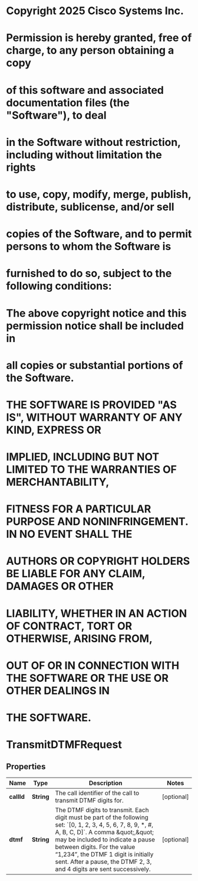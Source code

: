 <!--  Copyright 2025 Cisco Systems Inc.

Permission is hereby granted, free of charge, to any person obtaining a copy
of this software and associated documentation files (the "Software"), to deal
in the Software without restriction, including without limitation the rights
to use, copy, modify, merge, publish, distribute, sublicense, and/or sell
copies of the Software, and to permit persons to whom the Software is
furnished to do so, subject to the following conditions:

The above copyright notice and this permission notice shall be included in
all copies or substantial portions of the Software.

THE SOFTWARE IS PROVIDED "AS IS", WITHOUT WARRANTY OF ANY KIND, EXPRESS OR
IMPLIED, INCLUDING BUT NOT LIMITED TO THE WARRANTIES OF MERCHANTABILITY,
FITNESS FOR A PARTICULAR PURPOSE AND NONINFRINGEMENT. IN NO EVENT SHALL THE
AUTHORS OR COPYRIGHT HOLDERS BE LIABLE FOR ANY CLAIM, DAMAGES OR OTHER
LIABILITY, WHETHER IN AN ACTION OF CONTRACT, TORT OR OTHERWISE, ARISING FROM,
OUT OF OR IN CONNECTION WITH THE SOFTWARE OR THE USE OR OTHER DEALINGS IN
THE SOFTWARE.-->
# Copyright 2025 Cisco Systems Inc.
#
# Permission is hereby granted, free of charge, to any person obtaining a copy
# of this software and associated documentation files (the "Software"), to deal
# in the Software without restriction, including without limitation the rights
# to use, copy, modify, merge, publish, distribute, sublicense, and/or sell
# copies of the Software, and to permit persons to whom the Software is
# furnished to do so, subject to the following conditions:
#
# The above copyright notice and this permission notice shall be included in
# all copies or substantial portions of the Software.
#
# THE SOFTWARE IS PROVIDED "AS IS", WITHOUT WARRANTY OF ANY KIND, EXPRESS OR
# IMPLIED, INCLUDING BUT NOT LIMITED TO THE WARRANTIES OF MERCHANTABILITY,
# FITNESS FOR A PARTICULAR PURPOSE AND NONINFRINGEMENT. IN NO EVENT SHALL THE
# AUTHORS OR COPYRIGHT HOLDERS BE LIABLE FOR ANY CLAIM, DAMAGES OR OTHER
# LIABILITY, WHETHER IN AN ACTION OF CONTRACT, TORT OR OTHERWISE, ARISING FROM,
# OUT OF OR IN CONNECTION WITH THE SOFTWARE OR THE USE OR OTHER DEALINGS IN
# THE SOFTWARE.



# TransmitDTMFRequest


## Properties

| Name | Type | Description | Notes |
|------------ | ------------- | ------------- | -------------|
|**callId** | **String** | The call identifier of the call to transmit DTMF digits for. |  [optional] |
|**dtmf** | **String** | The DTMF digits to transmit. Each digit must be part of the following set: &#x60;[0, 1, 2, 3, 4, 5, 6, 7, 8, 9, *, #, A, B, C, D]&#x60;. A comma \&quot;,\&quot; may be included to indicate a pause between digits. For the value “1,234”, the DTMF 1 digit is initially sent. After a pause, the DTMF 2, 3, and 4 digits are sent successively. |  [optional] |



